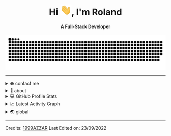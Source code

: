   <div align="center">
<h1 align="center">Hi <img width="35" src="https://github.com/1999AZZAR/1999AZZAR/blob/main/resources/img/waving.gif">, I'm Roland</h1>
<h4 align="center">A Full-Stack Developer</h4>
</div>
<div align="center">
  <a href="https://1999azzar.github.io/1999AZZAR/">
  <img src="https://github.com/1999AZZAR/1999AZZAR/blob/main/resources/img/grid-snake.svg" alt="snake"></a>
</div>
<hr>
<details>
  <summary>☎️ contact me</summary>
<div>
  <samp>
    <h2 align="center">you can reach me by:</h2>
    <p align="center">
      <br>
      <a href="https://www.linkedin.com/in/azzar-budiyanto/" target="blank"><img align="center" src="https://img.shields.io/badge/linkedin-%231DA1F2.svg?style=for-the-badge&amp;logo=linkedin&amp;logoColor=white" alt="azzar" height="30"></a>
      <a href="https://fb.com/1999AZZAR" target="blank"><img align="center" src="https://img.shields.io/badge/facebook-4267B2.svg?style=for-the-badge&amp;logo=facebook&amp;logoColor=white" alt="azzar" height="30"></a>
      <a href="mailto:azzar.mr.zs@gmail.com" target="blank"><img align="center" src="https://img.shields.io/badge/gmail-EA4335.svg?style=for-the-badge&amp;logo=gmail&amp;logoColor=white" alt="azzar" height="30"></a>
    </p>
  <p align="center">
      <a href="https://instagram.com/azzar_budiyanto" target="blank"><img align="center" src="https://img.shields.io/badge/instagram-%23E4405F.svg?style=for-the-badge&amp;logo=Instagram&amp;logoColor=white" alt="azzar" height="30"></a>
      <a href="https://wa.me/+6282232529804" target="blank"><img align="center" src="https://img.shields.io/badge/whatsapp-4B7F1.svg?style=for-the-badge&amp;logo=whatsapp&amp;logoColor=white" alt="azzar" height="30"></a>
      <a href="https://twitter.com/siapa_hayosiapa" target="blank"><img align="center" src="https://img.shields.io/badge/twitter-1DA1F2.svg?style=for-the-badge&amp;logo=twitter&amp;logoColor=white" alt="azzar" height="30"></a>
      <br>
    </p>
  </samp>
</div>
</details>
<details>
  <summary>🧮 about</summary>
<div>
<samp>
<h2 align="center">About this Account</h2>
 <p align="center">
  <a href="github.com/1999AZZAR" target="blank"><img align="center" src="https://komarev.com/ghpvc/?username=1999AZZAR&amp;style=for-the-badge&amp;label=PROFILE+VIEWS" height="25" alt="views count"></a>
  <a href="https://1999azzar.github.io/1999AZZAR/"><img align="center" src="https://img.shields.io/website?down_message=offline&amp;style=for-the-badge&amp;up_message=online&amp;url=https%3A%2F%2F1999azzar.github.io%2F1999AZZAR%2F" height="25" alt="website"></a>
  </p>
  <p align="center">
  <a href="https://www.codefactor.io/repository/github/1999azzar/1999azzar/overview/main"><img align="center" src="https://www.codefactor.io/repository/github/1999azzar/1999azzar/badge/main" height="25" alt="CodeFactor"></a>
  <a href="github.com/1999AZZAR" target="blank"><img align="center" src="https://github.com/1999AZZAR/1999AZZAR/actions/workflows/pages/pages-build-deployment/badge.svg" height="25" alt="page built"></a>
  </p>
 <p align="center">
  <a href="github.com/1999AZZAR" target="blank"><img align="center" src="https://img.shields.io/github/license/1999AZZAR/1999AZZAR?color=purple&amp;style=for-the-badge" height="25" alt="lisense"></a>
  <a href="github.com/1999AZZAR"><img align="center" src="https://forthebadge.com/images/badges/works-on-my-machine.svg" height="25" alt="work on my machine"></a>
 </p>
 </samp>
</div>
</details>
<details> 
  <summary>💻 GitHub Profile Stats</summary>
  <div>
  <samp>
    <h2 align="center"> Github stats </h2>
      <br>
    <details open="">
  <summary><h3>Languages</h3></summary>
            <p align="center">
        <a href="https://github.com/1999AZZAR/">
          <img src="https://github-readme-stats.vercel.app/api/top-langs/?username=1999AZZAR&amp;langs_count=6&amp;theme=gruvbox&amp;layout=compact&amp;hide_border=true" alt="1999AZZAR :: overall Top Langs "></a>
      </p>
        <p align="center">
          <a href="https://github.com/1999AZZAR/">
          <img width="45%" src="https://github-profile-summary-cards.vercel.app/api/cards/repos-per-language?username=1999azzar&amp;theme=gruvbox&amp;layout=compact&amp;hide_border=true" alt="1999AZZAR :: Top Langs by repo">
          <img width="45%" src="https://github-profile-summary-cards.vercel.app/api/cards/most-commit-language?username=1999azzar&amp;theme=gruvbox&amp;layout=compact&amp;hide_border=true" alt="1999AZZAR :: Top Langs by commit">
          </a>
        </p>
</details>
    <details open="">
  <summary><h3>stasistic</h3></summary>
        <p align="center">
          <a href="https://github.com/1999AZZAR/">
          <img width="49.5%" src="https://github-readme-stats.vercel.app/api?username=1999AZZAR&amp;show_icons=true&amp;theme=gruvbox&amp;hide_border=true">
          <img width="49.5%" src="https://github-readme-streak-stats.herokuapp.com/?user=1999AZZAR&amp;theme=gruvbox&amp;hide_border=true">
          </a>
       </p>
     <br>
     
  </details></samp></div>    
</details>
<details>
  <summary>📈 Latest Activity Graph</summary>
  <samp>
  <br>
  <h2 align="center"> latest contribution </h2>
<a href="https://github.com/ashutosh00710/github-readme-activity-graph">
  <img alt="azzar's Activity Graph" src="https://activity-graph.herokuapp.com/graph/?username=1999azzar&amp;bg_color=000&amp;color=fff&amp;line=00E676&amp;point=fff&amp;hide_border=true"></a>
<br>
  </samp>
  </details>
<details>
  <summary>🌏 global</summary>
  <br>
  <details open="">
  <summary>👷‍♂️ create your own custom badge</summary>
  <div>
  <samp>
    <h2 align="center">u can try using these website for creating your own custom badge</h2>
    <p align="center">
      <a href="https://forthebadge.com/generator/" target="blank">
        <img src="https://forthebadge.com/images/mark.svg" img="" align="center" height="50" alt="for the badge"></a>        
      <a href="https://badgen.net/" target="blank">
        <img src="https://badgen.net/static/favicon.png" img="" align="center" height="50" alt="badgen"></a>
      <a href="https://shields.io/" target="blank">
        <img src="https://raw.githubusercontent.com/badges/shields/master/readme-logo.svg" img="" align="center" height="50" alt="shields.io"></a>
    </p>
    </samp>
  </div>
</details> 
<details open="">
  <summary>😒 random stuff</summary>
<div>
<samp>
<h2 align="center"> just an ascii art of me holding an umbrella </h2>
</samp>
</div>
<pre class="astro-code github-dark" style="background-color:#24292e;color:#e1e4e8; overflow-x: auto;" tabindex="0"><code><span class="line"><span style="color:#6A737D">/*</span></span>
<span class="line"><span style="color:#6A737D">,,,,,,,,,,,,,,,,,,,,,,,,,,,,,,,,,,,,,,,,,,,,,,,,,,,,,,,,,,,,,,,,,,,,,,,,,,,,,,,,,,,,,,,,,,,,,,,,,,,,,,,,,,,,,,,,,,,,,,,,,,</span></span>
<span class="line"><span style="color:#6A737D">,,,,,,,,,,,,,,,,,,,,,,,,,,,,,,,,,,,,,,,,,,,,,,,,,,,,,,,,,,,,,,,,,,,,,,,,,,,,,,,,,,,,,,,,,,,,,,,,,,,,,,,,,,,,,,,,,,,,,,,,,,</span></span>
<span class="line"><span style="color:#6A737D">,,,,,,,,,,,,,,,,,,,,,,,,,,,,,,,,,,,,,,,,,,,,,,,,,,,,,,,,,,,,,,,,,,,,,,,,,,,,,,,,,,,,,,,,,,,,,,,,,,,,,,,,,,,,,,,,,,,,,,,,,,</span></span>
<span class="line"><span style="color:#6A737D">,,,,,,,,,,,,,,,,,,,,,,,,,,,,,,,,,,,,,,,,,,,,,,,,,,,,,,,,,,,,,,,,,,,,,,,,,,,///////,,,,,,,,,,,,,,,,,,,,,,,,,,,,,,,,,,,,,,,,</span></span>
<span class="line"><span style="color:#6A737D">,,,,,,,,,,,,,,,,,,,,,,,,,,,,,,,,,,,,,,,,,,,,,,,,,,,,,,,,,,,,,,,((((((((((((((((((((((((,,,,,,,,,,,,,,,,,,,,,,,,,,,,,,,,,,,</span></span>
<span class="line"><span style="color:#6A737D">,,,,,,,,,,,,,,,,,,,,,,,,,,,,,,,,,,,,,,,,,,,,,,,,,,,,,,//(((((((((((((((((((((((((((((((((((((//,,,,,,,,,,,,,,,,,,,,,,,,,,,</span></span>
<span class="line"><span style="color:#6A737D">,,,,,,,,,,,,,,,,,,,,,,,,,,,,,,,,,,,,,,,,,,,,,,,,,,'(((((((((((((((((((((((((((((((((((((((((((((('',,,,,,,,,,,,,,,,,,,,,,,</span></span>
<span class="line"><span style="color:#6A737D">,,,,,,,,,,,,,,,,,,,,,,,,,,,,,,,,,,,,,,,,,,,,,,,,/(((((((((((((((((((((((((((((((((((((((((((((((((((//,,,,,,,,,,,,,,,,,,,,</span></span>
<span class="line"><span style="color:#6A737D">,,,,,,,,,,,,,,,,,,,,,,,,,,,,,,,,,,,,,,,,,,,,,'((((((((((((((((((((((((((((((((((((((((((((((((((((((((((',,,,,,,,,,,,,,,,,</span></span>
<span class="line"><span style="color:#6A737D">,,,,,,,,,,,,,,,,,,,,,,,,,,,,,,,,,,,,,,,,,,,/((((((((((((((((((((((((((((((((((((((((((((((((((((((((((((/,,,,,,,,,,,,,,,,,</span></span>
<span class="line"><span style="color:#6A737D">,,,,,,,,,,,,,,,,,,,,,,,,,,,,,,,,,,,,,,,,,,,((((((((((((((((((((((((((((((((((((((((((((((((((((((((((((,,,,,,,,,,,,,,,,,,,</span></span>
<span class="line"><span style="color:#6A737D">,,,,,,,,,,,,,,,,,,,,,,,,,,,,,,,,,,,,,,,,,,,((((((((((((((((((((((((((((((((((((((((((((((((((((((((((/,,,,,,,,,,,,,,,,,,,,</span></span>
<span class="line"><span style="color:#6A737D">,,,,,,,,,,,,,,,,,,,,,,,,,,,,,,,,,,,,,,,,,,'((((((((((((''''',,,,(((((((((((((((((((((((((((((,,,,,,,,,,,,,,,,,,,,,,,,,,,,,</span></span>
<span class="line"><span style="color:#6A737D">,,,,,,,,,,,,,,,,,,,,,,,,,,,,,,,,,,,,,,,,,,,,,,,,,/////(((((((/,,,/(((((((((((((((((///,,,,,,,,,,,,,,,,,,,,,,,,,,,,,,,,,,,,</span></span>
<span class="line"><span style="color:#6A737D">,,,,,,,,,,,,,,,,,,,,,,,,,,,,,,,,,,,,,,,,,,,,,,,,,,,,,(((((((((((,,,,,,,,,,(,,,,,,,,,,,,,,,,,,,,,,,,,,,,,,,,,,,,,,,,,,,,,,,</span></span>
<span class="line"><span style="color:#6A737D">,,,,,,,,,,,,,,,,,,,,,,,,,,,,,,,,,,,,,,,,,,,,,,,,,,,,/(((((((((((//,,,,,,,,((,,,,,,,,,,,,,,,,,,,,,,,,,,,,,,,,,,,,,,,,,,,,,,</span></span>
<span class="line"><span style="color:#6A737D">,,,,,,,,,,,,,,,,,,,,,,,,,,,,,,,,,,,,,,,,,,,,,,,,,,,,(((((((((((((,,,,,,,,,((,,,,,,,,,,,,,,,,,,,,,,,,,,,,,,,,,,,,,,,,,,,,,,</span></span>
<span class="line"><span style="color:#6A737D">,,,,,,,,,,,,,,,,,,,,,,,,,,,,,,,,,,,,,,,,,,,,,,,,,,,,,/(((((((((/,,,,,,,,,,,(,,,,,,,,,,,,,,,,,,,,,,,,,,,,,,,,,,,,,,,,,,,,,,</span></span>
<span class="line"><span style="color:#6A737D">,,,,,,,,,,,,,,,,,,,,,,,,,,,,,,,,,(,,,,((',,,,,,,,,,,,,,((((((((,,,,,,,,,,,(((((,,,,,,,,,,,,,,,,,,,,,,,,,,,,,,,,,,,,,,,,,,,</span></span>
<span class="line"><span style="color:#6A737D">,,,,,,,,,,,,,,,,,,,,,,,,,,,,,,,,/((,,,(((,,,,,,,,,,,,,,((((((((,,,,,,,,,,/(((((,,,,,,,,,,,,,,,,,,,,,,,,,,,,,,,,,,,,,,,,,,,</span></span>
<span class="line"><span style="color:#6A737D">,,,,,,,,,,,,,,,,,,,,,,,,,,,((,,,(((,,,((((,,,,,,,,,,'(((((((((((,,,,,,,,,,((((((,,,,,,,,,,,,,,,,,,,,,,,,,,,,,,,,,,,,,,,,,,</span></span>
<span class="line"><span style="color:#6A737D">,,,,,,,,,,,,,,,,,,,,,,,,,,,((,,,(((,,,((((,,,,////((((((((((''',,,,,,,,,,,,,'(((/,,,,,,,,,,,,,,,,,,,,,,,,,,,,,,,,,,,,,,,,,</span></span>
<span class="line"><span style="color:#6A737D">,,,,,,,,,,,,,,,,,,,,,,,,,,,((',,(((,,,((((,'((((((((((((((((((',,,,,,,,,,,,,,,(((',,,,,,,,,,,,,,,,,,,,,,,,,,,,,,,,,,,,,,,,</span></span>
<span class="line"><span style="color:#6A737D">,,,,,,,,,,,,,,,,,,,,,,,,,,,(((,,(((/,,((((/(((((((((((((((((((((/,,,,,',,/,,,,(((((,,,,,,,,,,,,,,,,,,,,,,,,,,,,,,,,,,,,,,,</span></span>
<span class="line"><span style="color:#6A737D">,,,,,,,,,,,,,,,,,,,,,,,,,,,(((,,(((,,,((((((((,(((((((((((((((((((',,,,,,(,,,,,(((((,,,,,,,,,,,,,,,,,,,,,,,,,,,,,,,,,,,,,,</span></span>
<span class="line"><span style="color:#6A737D">,,,,,,,,,,,,,,,,,,,,,,,,,,,'(',,(((,,,(((('(((,,,/(((((((((((((((((,,,,,'(,,/,,((((((,,,,,,,,,,,,,,,,,,,,,,,,,,,,,,,,,,,,,</span></span>
<span class="line"><span style="color:#6A737D">,,,,,,,,,,,,,,,,,,,,,,,,,,,,,,,,,((,,,,(((,,(',,'((((((((,(((,,,((,,,,,,,(((,,,((((((,,,,,,,,,,,,,,,,,,,,,,,,,,,,,,,,,,,,,</span></span>
<span class="line"><span style="color:#6A737D">,,,,,,,,,,,,,,,,,,,,,,,,,,,,,,,,,((,,,,(((,,((,,(((((((((,((',,,((,,,,,,,',,,,/(((((((,,,,,,,,,,,,,,,,,,,,,,,,,,,,,,,,,,,,</span></span>
<span class="line"><span style="color:#6A737D">,,,,,,,,,,,,,,,,,,,,,,,,,,,,,,,,,(,,,,,((,,,((,,,((((((((,,(,,,,,((,,,,,,,,,,,,,((((((,,,,,,,,,,,,,,,,,,,,,,,,,,,,,,,,,,,,</span></span>
<span class="line"><span style="color:#6A737D">,,,,,,,,,,,,,,,,,,,,,,,,,,,,,,,,,,,,,,,(((,,(((,,((((((((,(((,,,,((,,,,,,,,,,,,,,,,,,,,,,,,,,,,,,,,,,,,,,,,,,,,,,,,,,,,,,,</span></span>
<span class="line"><span style="color:#6A737D">,,,,,,,,,,,,,,,,,,,,,,,,,,,,,,,,,,,,,,,,,,,((((,,((((((((,((',,,,,(,,,,,,,,,,,,,,,,,,,,,,,,,,,,,,,,,,,,,,,,,,,,,,,,,,,,,,,</span></span>
<span class="line"><span style="color:#6A737D">,,,,,,,,,,,,,,,,,,,,,,,,,,,,,,,,,,,,,,,,,,(((((,,((((((((((((,,,,,(,,,,,,,,,,,,,,,,,,,,,,,,,,,,,,,,,,,,,,,,,,,,,,,,,,,,,,,</span></span>
<span class="line"><span style="color:#6A737D">,,,,,,,,,,,,,,,,,,,,,,,,,,,,,,,,,,,,,,,,,,(((((,,((((((((((((,,,,,((,,,,,,,,,,,,,,,,,,,,,,,,,,,,,,,,,,,,,,,,,,,,,,,,,,,,,,</span></span>
<span class="line"><span style="color:#6A737D">,,,,,,,,,,,,,,,,,,,,,,,,,,,,,,,,,,,,,,,,,,((((,,(((((((((',((,,,,,,(,,,,,,,,,,,,,,,,,,,,,,,,,,,,,,,,,,,,,,,,,,,,,,,,,,,,,,</span></span>
<span class="line"><span style="color:#6A737D">,,,,,,,,,,,,,,,,,,,,,,,,,,,,,,,,,,,,,,,,,((((,,((((((((((,,((,,,,,,(,,,,,,,,,,,,,,,,,,,,,,,,,,,,,,,,,,,,,,,,,,,,,,,,,,,,,,</span></span>
<span class="line"><span style="color:#6A737D">,,,,,,,,,,,,,,,,,,,,,,,,,,,,,,,,,,,,,,,,,((((,,((((,((,((,(((,,,,,,(,,,,,,,,,,,,,,,,,,,,,,,,,,,,,,,,,,,,,,,,,,,,,,,,,,,,,,</span></span>
<span class="line"><span style="color:#6A737D">,,,,,,,,,,,,,,,,,,,,,,,,,,,,,,,,,,,,,,,,,(((,,((((((((,((,,((,',,,,,,,,,,,,,,,,,,,,,,,,,,,,,,,,,,,,,,,,,,,,,,,,,,,,,,,,,,,</span></span>
<span class="line"><span style="color:#6A737D">,,,,,,,,,,,,,,,,,,,,,,,,,,,,,,,,,,,,,,,,,((,,,((((((((((',,(((',,,,,,,,,,,,,,,,,,,,,,,,,,,,,,,,,,,,,,,,,,,,,,,,,,,,,,,,,,,</span></span>
<span class="line"><span style="color:#6A737D">,,,,,,,,,,,,,,,,,,,,,,,,,,,,,,,,,,,,,,,,,((('((((((((((((((((((,,,,,,,,,,,,,,,,,,,,,,,,,,,,,,,,,,,,,,,,,,,,,,,,,,,,,,,,,,,</span></span>
<span class="line"><span style="color:#6A737D">,,,,,,,,,,,,,,,,,,,,,,,,,,,,,,,,,,,,,,,,((((('((''''''',,,,,,,,,,,,,,,,,,,,,,,,,,,,,,,,,,,,,,,,,,,,,,,,,,,,,,,,,,,,,,,,,,,</span></span>
<span class="line"><span style="color:#6A737D">,,,,,,,,,,,,,,,,,,,,,,,,,,,,,,,,,,,,,,,,((((,,,,,,,,,,,,,,,,,,,,,,,,,,,,,,,,,,,,,,,,,,,,,,,,,,,,,,,,,,,,,,,,,,,,,,,,,,,,,,</span></span>
<span class="line"><span style="color:#6A737D">,,,,,,,,,,,,,,,,,,,,,,,,,,,,,,,,,,,,,,,,'(((,,,,,,,,,,,,,,,,,,,,,,,,,,,,,,,,,,,,,,,,,,,,,,,,,,,,,,,,,,,,,,,,,,,,,,,,,,,,,,</span></span>
<span class="line"><span style="color:#6A737D">,,,,,,,,,,,,,,,,,,,,,,,,,,,,,,,,,,,,,,,,,,,,,,,,,,,,,,,,,,,,,,,,,,,,,,,,,,,,,,,,,,,,,,,,,,,,,,,,,,,,,,,,,,,,,,,,,,,,,,,,,,</span></span>
<span class="line"><span style="color:#6A737D">,,,,,,,,,,,,,,,,,,,,,,,,,,,,,,,,,,,,,,,,,,,,,,,,,,,,,,,,,,,,,,,,,,,,,,,,,,,,,,,,,,,,,,,,,,,,,,,,,,,,,,,,,,,,,,,,,,,,,,,,,,</span></span>
<span class="line"><span style="color:#6A737D">,,,,,,,,,,,,,,,,,,,,,,,,,,,,,,,,,,,,,,,,,,,,,,,,,,,,,,,,,,,,,,,,,,,,,,,,,,,,,,,,,,,,,,,,,,,,,,,,,,,,,,,,,,,,,,,,,,,,,,,,,,</span></span>
<span class="line"><span style="color:#6A737D">,,,,,,,,,,,,,,,,,,,,,,,,,,,,,,,,,,,,,,,,,,,,,,,,,,,,,,,,,,,,,,,,,,,,,,,,,,,,,,,,,,,,,,,,,,,,,,,,,,,,,,,,,,,,,,,,,,,,,,,,,,</span></span>
<span class="line"><span style="color:#6A737D">*/</span></span></code></pre>
</details>
<br>
</details> 
<hr>
<p>Credits: <a href="https://github.com/1999AZZAR">1999AZZAR</a>
Last Edited on: 23/09/2022</p> 